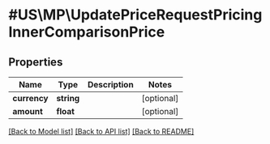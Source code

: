 # #US\MP\UpdatePriceRequestPricingInnerComparisonPrice

## Properties

Name | Type | Description | Notes
------------ | ------------- | ------------- | -------------
**currency** | **string** |  | [optional]
**amount** | **float** |  | [optional]


[[Back to Model list]](../) [[Back to API list]](../../Api/US/MP) [[Back to README]](../../README.md)
